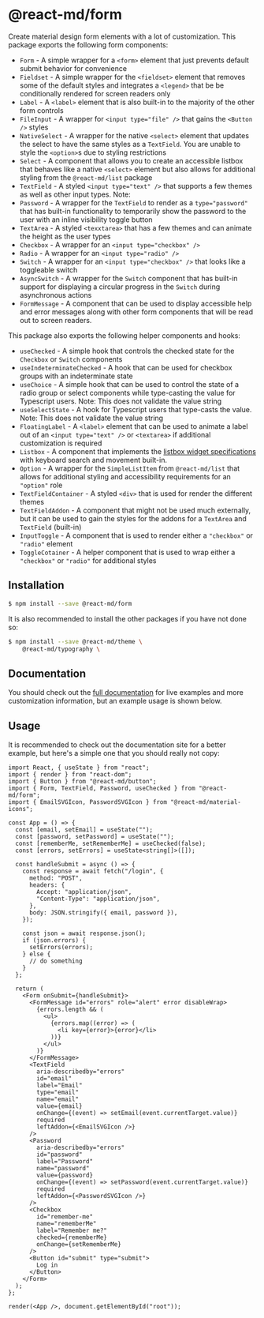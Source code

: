 # @react-md/form

Create material design form elements with a lot of customization. This package
exports the following form components:

- `Form` - A simple wrapper for a `<form>` element that just prevents default
  submit behavior for convenience
- `Fieldset` - A simple wrapper for the `<fieldset>` element that removes some
  of the default styles and integrates a `<legend>` that be be conditionally
  rendered for screen readers only
- `Label` - A `<label>` element that is also built-in to the majority of the
  other form controls
- `FileInput` - A wrapper for `<input type="file" />` that gains the
  `<Button />` styles
- `NativeSelect` - A wrapper for the native `<select>` element that updates the
  select to have the same styles as a `TextField`. You are unable to style the
  `<option>`s due to styling restrictions
- `Select` - A component that allows you to create an accessible listbox that
  behaves like a native `<select>` element but also allows for additional
  styling from the `@react-md/list` package
- `TextField` - A styled `<input type="text" />` that supports a few themes as
  well as other input types. Note:
- `Password` - A wrapper for the `TextField` to render as a `type="password"`
  that has built-in functionality to temporarily show the password to the user
  with an inline visibility toggle button
- `TextArea` - A styled `<texxtarea>` that has a few themes and can animate the
  height as the user types
- `Checkbox` - A wrapper for an `<input type="checkbox" />`
- `Radio` - A wrapper for an `<input type="radio" />`
- `Switch` - A wrapper for an `<input type="checkbox" />` that looks like a
  toggleable switch
- `AsyncSwitch` - A wrapper for the `Switch` component that has built-in support
  for displaying a circular progress in the `Switch` during asynchronous actions
- `FormMessage` - A component that can be used to display accessible help and
  error messages along with other form components that will be read out to
  screen readers.

This package also exports the following helper components and hooks:

- `useChecked` - A simple hook that controls the checked state for the
  `Checkbox` or `Switch` components
- `useIndeterminateChecked` - A hook that can be used for checkbox groups with
  an indeterminate state
- `useChoice` - A simple hook that can be used to control the state of a radio
  group or select components while type-casting the value for Typescript users.
  Note: This does not validate the value string
- `useSelectState` - A hook for Typescript users that type-casts the value.
  Note: This does not validate the value string
- `FloatingLabel` - A `<label>` element that can be used to animate a label out
  of an `<input type="text" />` or `<textarea>` if additional customization is
  required
- `Listbox` - A component that implements the
  [listbox widget specifications](https://www.w3.org/TR/wai-aria-practices/#Listbox)
  with keyboard search and movement built-in.
- `Option` - A wrapper for the `SimpleListItem` from `@react-md/list` that
  allows for additional styling and accessibility requirements for an `"option"`
  role
- `TextFieldContainer` - A styled `<div>` that is used for render the different
  themes
- `TextFieldAddon` - A component that might not be used much externally, but it
  can be used to gain the styles for the addons for a `TextArea` and `TextField`
  (built-in)
- `InputToggle` - A component that is used to render either a `"checkbox"` or
  `"radio"` element
- `ToggleCotainer` - A helper component that is used to wrap either a
  `"checkbox"` or `"radio"` for additional styles

## Installation

```sh
$ npm install --save @react-md/form
```

It is also recommended to install the other packages if you have not done so:

```sh
$ npm install --save @react-md/theme \
    @react-md/typography \
```

<!-- DOCS_REMOVE -->

## Documentation

You should check out the
[full documentation](https://react-md.dev/packages/form/demos) for live examples
and more customization information, but an example usage is shown below.

<!-- DOCS_REMOVE_END -->

## Usage

It is recommended to check out the documentation site for a better example, but
here's a simple one that you should really not copy:

```tsx
import React, { useState } from "react";
import { render } from "react-dom";
import { Button } from "@react-md/button";
import { Form, TextField, Password, useChecked } from "@react-md/form";
import { EmailSVGIcon, PasswordSVGIcon } from "@react-md/material-icons";

const App = () => {
  const [email, setEmail] = useState("");
  const [password, setPassword] = useState("");
  const [rememberMe, setRememberMe] = useChecked(false);
  const [errors, setErrors] = useState<string[]>([]);

  const handleSubmit = async () => {
    const response = await fetch("/login", {
      method: "POST",
      headers: {
        Accept: "application/json",
        "Content-Type": "application/json",
      },
      body: JSON.stringify({ email, password }),
    });

    const json = await response.json();
    if (json.errors) {
      setErrors(errors);
    } else {
      // do something
    }
  };

  return (
    <Form onSubmit={handleSubmit}>
      <FormMessage id="errors" role="alert" error disableWrap>
        {errors.length && (
          <ul>
            {errors.map((error) => (
              <li key={error}>{error}</li>
            ))}
          </ul>
        )}
      </FormMessage>
      <TextField
        aria-describedby="errors"
        id="email"
        label="Email"
        type="email"
        name="email"
        value={email}
        onChange={(event) => setEmail(event.currentTarget.value)}
        required
        leftAddon={<EmailSVGIcon />}
      />
      <Password
        aria-describedby="errors"
        id="password"
        label="Password"
        name="password"
        value={password}
        onChange={(event) => setPassword(event.currentTarget.value)}
        required
        leftAddon={<PasswordSVGIcon />}
      />
      <Checkbox
        id="remember-me"
        name="rememberMe"
        label="Remember me?"
        checked={rememberMe}
        onChange={setRememberMe}
      />
      <Button id="submit" type="submit">
        Log in
      </Button>
    </Form>
  );
};

render(<App />, document.getElementById("root"));
```
